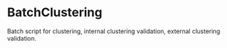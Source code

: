 # BatchClustering

Batch script for clustering, internal clustering validation, external clustering validation. 
